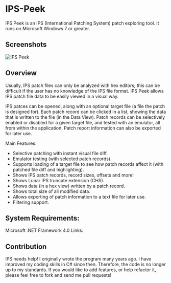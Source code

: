 # IPS-Peek
IPS Peek is an IPS (International Patching System) patch exploring tool. It runs on Microsoft Windows 7 or greater. 

## Screenshots
![IPS Peek](https://www.romhacking.net/utilities/screenshots/1038screenshot1.png)

## Overview
Usually, IPS patch files can only be analyzed with hex editors; this can be difficult if the user has no knowledge of the IPS file format. IPS Peek allows IPS patch file data to be easily viewed in a visual way.

IPS patces can be opened, along with an optional target file (a file the patch is designed for). Each patch record can be clicked in a list, showing the data that is written to the file (in the Data View). Patch records can be selectively enabled or disabled for a given target file, and tested with an emulator, all from within the application. Patch report information can also be exported for later use.

Main Features:

* Selective patching with instant visual file diff.
* Emulator testing (with selected patch records).
* Supports loading of a target file to see how patch records affect it (with patched file diff and highlighting).
* Shows IPS patch records, record sizes, offsets and more!
* Shows Lunar IPS truncate extension (CHS).
* Shows data (in a hex view) written by a patch record.
* Shows total size of all modified data.
* Allows exporting of patch information to a text file for later use.
* Filtering support.

## System Requirements:

Microsoft .NET Framework 4.0
Links:

## Contribution
IPS needs help! I originally wrote the program many years ago. I have improved my coding skills in C# since then. Therefore, the code is no longer up to my standards. If you would like to add features, or help refactor it, please feel free to fork and send me pull requests! 

